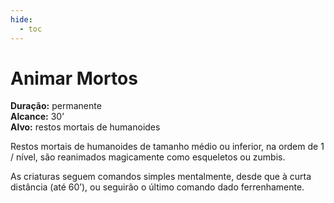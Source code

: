 ```yaml
---
hide:
  - toc
---
```


# Animar Mortos

**Duração:** permanente  
**Alcance:** 30’  
**Alvo:** restos mortais de humanoides  

Restos mortais de humanoides de tamanho médio ou inferior, na ordem de 1 / nível, são reanimados magicamente como esqueletos ou zumbis. 

As criaturas seguem comandos simples mentalmente, desde que à curta distância (até 60’), ou seguirão o último comando dado ferrenhamente.